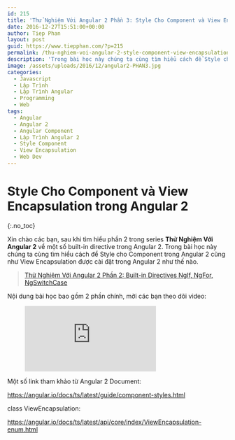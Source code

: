 ```yaml
---
id: 215
title: 'Thử Nghiệm Với Angular 2 Phần 3: Style Cho Component và View Encapsulation'
date: 2016-12-27T15:51:00+00:00
author: Tiep Phan
layout: post
guid: https://www.tiepphan.com/?p=215
permalink: /thu-nghiem-voi-angular-2-style-component-view-encapsulation/
description: 'Trong bài học này chúng ta cùng tìm hiểu cách để Style cho Component trong Angular 2 cũng như View Encapsulation được cài đặt trong Angular 2 như thế nào.'
image: /assets/uploads/2016/12/angular2-PHAN3.jpg
categories:
  - Javascript
  - Lập Trình
  - Lập Trình Angular
  - Programming
  - Web
tags:
  - Angular
  - Angular 2
  - Angular Component
  - Lập Trình Angular 2
  - Style Component
  - View Encapsulation
  - Web Dev
---
```


# Style Cho Component và View Encapsulation trong Angular 2
{:.no_toc}

Xin chào các bạn, sau khi tìm hiểu phần 2 trong series **Thử Nghiệm Với Angular 2** về một số built-in directive trong Angular 2. Trong bài học này chúng ta cùng tìm hiểu cách để Style cho Component trong Angular 2 cũng như View Encapsulation được cài đặt trong Angular 2 như thế nào.

<blockquote>
  <p>
    <a href="/thu-nghiem-voi-angular-2-built-in-directives-ngif-ngfor-ngswitchcase/">Thử Nghiệm Với Angular 2 Phần 2: Built-in Directives NgIf, NgFor, NgSwitchCase</a>
  </p>
</blockquote>

Nội dung bài học bao gồm 2 phần chính, mời các bạn theo dõi video:

<figure class="video_container">
  <iframe src="https://www.youtube.com/embed/3ln6wGnrpWI" frameborder="0" allowfullscreen="true"> </iframe>
</figure>

Một số link tham khảo từ Angular 2 Document:

<a href="https://angular.io/docs/ts/latest/guide/component-styles.html" target="_blank">https://angular.io/docs/ts/latest/guide/component-styles.html</a>

class ViewEncapsulation:

<a href="https://angular.io/docs/ts/latest/api/core/index/ViewEncapsulation-enum.html" target="_blank">https://angular.io/docs/ts/latest/api/core/index/ViewEncapsulation-enum.html</a>